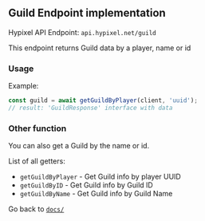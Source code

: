 ## Guild Endpoint implementation

Hypixel API Endpoint: `api.hypixel.net/guild`

This endpoint returns Guild data by a player, name or id

### Usage

Example:
```ts
const guild = await getGuildByPlayer(client, 'uuid');
// result: 'GuildResponse' interface with data
```

### Other function

You can also get a Guild by the name or id.

List of all getters:
- `getGuildByPlayer` - Get Guild info by player UUID
- `getGuildByID` - Get Guild info by Guild ID
- `getGuildByName` - Get Guild info by Guild Name


Go back to [`docs/`](../README.md)
